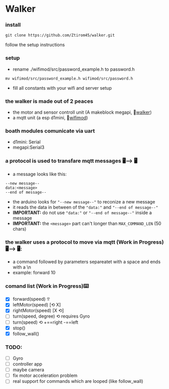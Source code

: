 # Walker

### install
```
git clone https://github.com/Ztirom45/walker.git
```
follow the setup instructions

### setup
- rename ./wifimod/src/password_example.h to password.h

```
mv wifimod/src/password_example.h wifimod/src/password.h
```
- fill all constants with your wifi and server setup

### the walker is made out of 2 peaces
- the motor and sensor controll unit (A makeblock megapi, 📂[walker](./walker))
- a mqtt unit (a esp d1mini, 📂[wifimod](./wifimod))

### boath modules comunicate via uart 
- d1mini: Serial
- megapi:Serial3

### a protocol is used to transfare mqtt messages 🖥️⟶ 🖥️
- a message looks like this:
```
--new message-- 
data:<message>
--end of message--
```
- the arduino looks for `"--new message--"` to reconize a new message
- it reads the data in between of the `"data:"` and `"--end of message--"`
- **IMPORTANT:** do not use `"data:"` or `"--end of message--"` inside a message
- **IMPORTANT:** the `<message>` part can't longer than `MAX_COMMAND_LEN` (50 chars)

### the walker uses a protocol to move via mqtt (Work in Progress) 🖥️⟶ 🖥️:
- a command followed by parameters separeatet with a space and ends with a \n
- example: forward 10

### comand list (Work in Progress)⌨️
- [X] forward(speed) ⥣
- [X] leftMotor(speed) [⟲ X]
- [X] rightMotor(speed) [X ⟲]
- [ ] turn(speed, degree) ⟲ requires Gyro
- [ ] turn(speed) ⟲ +==right -==left
- [X] stop()
- [X] follow_wall()

### TODO:
- [ ] Gyro
- [ ] controller app
- [ ] maybe camera
- [ ] fix motor acceleration problem
- [ ] real support for commands which are looped (like follow_wall)
